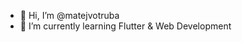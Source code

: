 - 👋 Hi, I’m @matejvotruba
- 🌱 I’m currently learning Flutter & Web Development

<!---
- 👀 I’m interested in ... 
- 📫 How to reach me ...
- 💞️ I’m looking to collaborate on ...

--->

<!---
matejvotruba/matejvotruba is a ✨ special ✨ repository because its `README.md` (this file) appears on your GitHub profile.
You can click the Preview link to take a look at your changes.
--->
